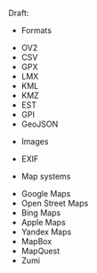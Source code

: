Draft:

* Formats

- OV2
- CSV
- GPX
- LMX
- KML
- KMZ
- EST
- GPI
- GeoJSON

* Images
- EXIF

* Map systems
- Google Maps
- Open Street Maps
- Bing Maps
- Apple Maps
- Yandex Maps
- MapBox
- MapQuest
- Zumi
